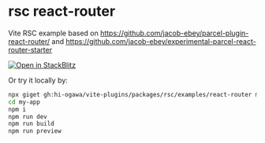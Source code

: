 # rsc react-router

Vite RSC example based on https://github.com/jacob-ebey/parcel-plugin-react-router/ and https://github.com/jacob-ebey/experimental-parcel-react-router-starter

[![Open in StackBlitz](https://developer.stackblitz.com/img/open_in_stackblitz.svg)](https://stackblitz.com/github/hi-ogawa/vite-plugins/tree/main/packages/rsc/examples/react-router?file=src%2Froutes%2Froot.tsx)

Or try it locally by:

```sh
npx giget gh:hi-ogawa/vite-plugins/packages/rsc/examples/react-router my-app
cd my-app
npm i
npm run dev
npm run build
npm run preview
```
